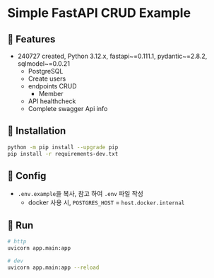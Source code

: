 # Simple FastAPI CRUD Example

## 📌 Features

- 240727 created, Python 3.12.x, fastapi~=0.111.1, pydantic~=2.8.2, sqlmodel~=0.0.21
    - PostgreSQL
    - Create users
    - endpoints CRUD
        - Member
    - API healthcheck
    - Complete swagger Api info

## 💾 Installation

```bash
python -m pip install --upgrade pip
pip install -r requirements-dev.txt
```

## 🔧 Config

- `.env.example`을 복사, 참고 하여 `.env` 파일 작성
  - docker 사용 시, `POSTGRES_HOST` = `host.docker.internal`

## 🏃 Run

```bash
# http
uvicorn app.main:app

# dev 
uvicorn app.main:app --reload
```